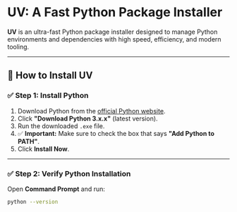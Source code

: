 # UV: A Fast Python Package Installer

**UV** is an ultra-fast Python package installer designed to manage Python environments and dependencies with high speed, efficiency, and modern tooling.

---

## 🚀 How to Install UV

### ✅ Step 1: Install Python

1. Download Python from the [official Python website](https://www.python.org/downloads/).
2. Click **"Download Python 3.x.x"** (latest version).
3. Run the downloaded `.exe` file.
4. ✅ **Important:** Make sure to check the box that says **"Add Python to PATH"**.
5. Click **Install Now**.

---

### ✅ Step 2: Verify Python Installation

Open **Command Prompt** and run:

```bash
python --version
